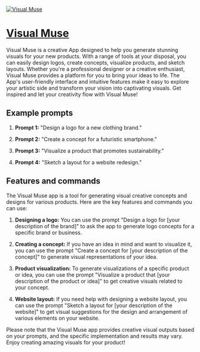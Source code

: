 [![Visual Muse](https://files.oaiusercontent.com/file-Ep063vDydosdUPhbfHFQXoNt?se=2123-10-16T02%3A58%3A27Z&sp=r&sv=2021-08-06&sr=b&rscc=max-age%3D31536000%2C%20immutable&rscd=attachment%3B%20filename%3D401fdd51-b1c6-42b3-be21-62deac67502f.png&sig=o4p/1iYDQpJdL5nCAAn3EZ5AVde6QoeBD7E3E1ixzCE%3D)](https://chat.openai.com/g/g-WSOzzh5Ls-visual-muse)

# [Visual Muse](https://chat.openai.com/g/g-WSOzzh5Ls-visual-muse)

Visual Muse is a creative App designed to help you generate stunning visuals for your new products. With a range of tools at your disposal, you can easily design logos, create concepts, visualize products, and sketch layouts. Whether you're a professional designer or a creative enthusiast, Visual Muse provides a platform for you to bring your ideas to life. The App's user-friendly interface and intuitive features make it easy to explore your artistic side and transform your vision into captivating visuals. Get inspired and let your creativity flow with Visual Muse!

## Example prompts

1. **Prompt 1:** "Design a logo for a new clothing brand."

2. **Prompt 2:** "Create a concept for a futuristic smartphone."

3. **Prompt 3:** "Visualize a product that promotes sustainability."

4. **Prompt 4:** "Sketch a layout for a website redesign."

## Features and commands

The Visual Muse app is a tool for generating visual creative concepts and designs for various products. Here are the key features and commands you can use:

1. **Designing a logo:** You can use the prompt "Design a logo for [your description of the brand]" to ask the app to generate logo concepts for a specific brand or business.

2. **Creating a concept:** If you have an idea in mind and want to visualize it, you can use the prompt "Create a concept for [your description of the concept]" to generate visual representations of your idea.

3. **Product visualization:** To generate visualizations of a specific product or idea, you can use the prompt "Visualize a product that [your description of the product or idea]" to get creative visuals related to your concept.

4. **Website layout:** If you need help with designing a website layout, you can use the prompt "Sketch a layout for [your description of the website]" to get visual suggestions for the design and arrangement of various elements on your website.

Please note that the Visual Muse app provides creative visual outputs based on your prompts, and the specific implementation and results may vary. Enjoy creating amazing visuals for your product!